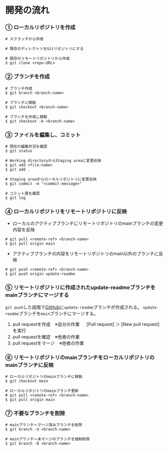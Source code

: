 # 開発の流れ

### ① ローカルリポジトリを作成
```
# スクラッチから作成

# 既存のディレクトリをGitリポジトリにする

# 既存のリモートリポジトリから作成
$ git clone <repo-URL>
```

### ② ブランチを作成
```
# ブランチ作成
$ git branch <branch-name>

# ブランチに移動
$ git checkout <branch-name>

# ブランチを作成し移動
$ git checkout -b <branch-name>
```

### ③ ファイルを編集し、コミット
```
# 現在の編集状況を確認
$ git status

# Working directoryからStaging areaに変更反映
$ git add <file-name>
$ git add .

# Staging areaからローカルリポジトリに変更反映
$ git commit -m "<commit-message>"

# コミット歴を確認
$ git log
```

### ④ ローカルリポジトリをリモートリポジトリに反映
- ローカルのアクティブブランチにリモートリポジトリのmainブランチの変更内容を反映
```
# git pull <remote-ref> <branch-name>
$ git pull origin main
```
- アクティブブランチの内容をリモートリポジトリのmain以外のブランチに反映
```
# git push <remote-ref> <branch-name>
$ git push origin update-readme
```

### ⑤ リモートリポジトリに作成されたupdate-readmeブランチをmainブランチにマージする
`git push`した段階で[GitHub](https://github.com/)に`update-readme`ブランチが作成される。
`update-readme`ブランチを`main`ブランチにマージする。
1. pull requestを作成　※自分の作業
　 [Pull request] ＞ [New pull request]を実行
2. pull requestを確認　※他者の作業
3. pull requestをマージ　※他者の作業

### ⑥ リモートリポジトリのmainブランチをローカルリポジトリのmainブランチに反映
```
# ローカルリポジトリのmainブランチに移動
$ git checkout main

# ローカルリポジトリのmainブランチ更新
# git pull <remote-ref> <branch-name>
$ git pull origin main
```

### ⑦ 不要なブランチを削除
```
# mainブランチへマージ済みブランチを削除
$ git branch -d <branch-name>

# mainブランチへ未マージのブランチを強制削除
$ git branch -D <branch-name>

